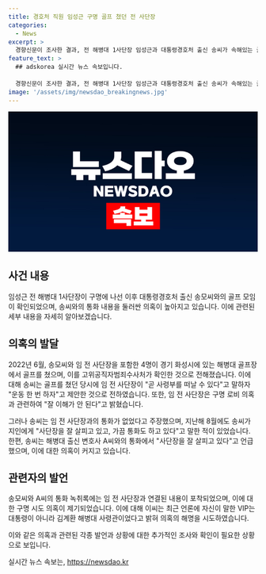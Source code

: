 ```yaml
---
title: 경호처 직원 임성근 구명 골프 쳤던 전 사단장
categories:
  - News
excerpt: >
  경향신문이 조사한 결과, 전 해병대 1사단장 임성근과 대통령경호처 출신 송씨가 속해있는 골프 모임이 확인됐다. 송씨는 임 사단장과의 골프 모임을 인정하며 임 사단장의 사단장 임명 전후로도 속한 사실을 확인했다. 하지만 송씨는 구명 로비 의혹과는 관련이 없다고 주장했고, 최근 논란이 된 로비 의혹에 대해서는 외면했다. 함께 골프를 쳤다고 밝힌 A씨는 임 사단장이 사단장 사임을 고려하고 있는 것을 언급했다. 송씨는 지난해 5월에도 해병대 출신 5명의 카카오톡 단체 대화방에서 임 사단장과의 골프 모임을 추진했으며, 이에 대한 의혹이 제기되고 있다.
feature_text: >
  ## adskorea 실시간 뉴스 속보입니다.

  경향신문이 조사한 결과, 전 해병대 1사단장 임성근과 대통령경호처 출신 송씨가 속해있는 골프 모임이 확인됐다. 송씨는 임 사단장과의 골프 모임을 인정하며 임 사단장의 사단장 임명 전후로도 속한 사실을 확인했다. 하지만 송씨는 구명 로비 의혹과는 관련이 없다고 주장했고, 최근 논란이 된 로비 의혹에 대해서는 외면했다. 함께 골프를 쳤다고 밝힌 A씨는 임 사단장이 사단장 사임을 고려하고 있는 것을 언급했다. 송씨는 지난해 5월에도 해병대 출신 5명의 카카오톡 단체 대화방에서 임 사단장과의 골프 모임을 추진했으며, 이에 대한 의혹이 제기되고 있다.
image: '/assets/img/newsdao_breakingnews.jpg'
---
```


<p><img src="/assets/img/newsdao_breakingnews.jpg" alt="adskorea 속보" /></p>

<h2 data-ke-size="size26">사건 내용</h2>

<p data-ke-size="size16">임성근 전 해병대 1사단장이 구명에 나선 이후 대통령경호처 출신 송모씨와의 골프 모임이 확인되었으며, 송씨와의 통화 내용을 둘러싼 의혹이 높아지고 있습니다. 이에 관련된 세부 내용을 자세히 알아보겠습니다.</p>

<h2 data-ke-size="size26">의혹의 발달</h2>

<p data-ke-size="size16">2022년 6월, 송모씨와 임 전 사단장을 포함한 4명이 경기 화성시에 있는 해병대 골프장에서 골프를 쳤으며, 이를 고위공직자범죄수사처가 확인한 것으로 전해졌습니다. 이에 대해 송씨는 골프를 쳤던 당시에 임 전 사단장이 "곧 사령부를 떠날 수 있다"고 말하자 "운동 한 번 하자"고 제안한 것으로 전하였습니다. 또한, 임 전 사단장은 구명 로비 의혹과 관련하여 "잘 이해가 안 된다"고 밝혔습니다.</p>

<p data-ke-size="size16">그러나 송씨는 임 전 사단장과의 통화가 없었다고 주장했으며, 지난해 8월에도 송씨가 지인에게 "사단장을 잘 살피고 있고, 가끔 통화도 하고 있다"고 말한 적이 있었습니다. 한편, 송씨는 해병대 출신 변호사 A씨와의 통화에서 "사단장을 잘 살피고 있다"고 언급했으며, 이에 대한 의혹이 커지고 있습니다.</p>

<h2 data-ke-size="size26">관련자의 발언</h2>

<p data-ke-size="size16">송모씨와 A씨의 통화 녹취록에는 임 전 사단장과 연결된 내용이 포착되었으며, 이에 대한 구명 시도 의혹이 제기되었습니다. 이에 대해 이씨는 최근 언론에 자신이 말한 VIP는 대통령이 아니라 김계환 해병대 사령관이었다고 밝혀 의혹의 해명을 시도하였습니다.</p>

<p data-ke-size="size16">이와 같은 의혹과 관련된 각종 발언과 상황에 대한 추가적인 조사와 확인이 필요한 상황으로 보입니다.</p>
실시간 뉴스 속보는, <a href="https://newsdao.kr" rel="dofollow">https://newsdao.kr</a>


